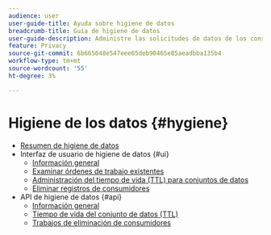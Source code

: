 ```yaml
---
audience: user
user-guide-title: Ayuda sobre higiene de datos
breadcrumb-title: Guía de higiene de datos
user-guide-description: Administre las solicitudes de datos de los consumidores para cumplir con las regulaciones legales de privacidad, como el RGPD y la CCPA.
feature: Privacy
source-git-commit: 6b665648e547eee65deb90465e85aeadbba135b4
workflow-type: tm+mt
source-wordcount: '55'
ht-degree: 3%

---
```



# Higiene de los datos {#hygiene}

* [Resumen de higiene de datos](./home.md)
* Interfaz de usuario de higiene de datos {#ui}
   * [Información general](./ui/overview.md)
   * [Examinar órdenes de trabajo existentes](./ui/browse.md)
   * [Administración del tiempo de vida (TTL) para conjuntos de datos](./ui/ttl.md)
   * [Eliminar registros de consumidores](./ui/delete-consumer.md)
* API de higiene de datos {#api}
   * [Información general](./api/overview.md)
   * [Tiempo de vida del conjunto de datos (TTL)](./api/ttl.md)
   * [Trabajos de eliminación de consumidores](./api/jobs.md)
